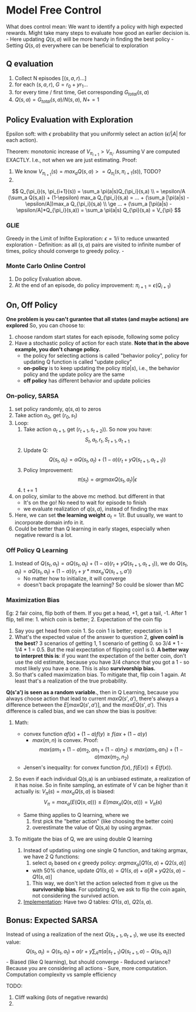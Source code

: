 # Model Free Control

What does control mean: We want to identify a policy with high expected rewards. Might take many steps to evaluate how good an earlier decision is. 
    - Here updating $Q(s,a)$ will be more handy in finding the best policy
    - Setting $Q(s,a)$ everywhere can be beneficial to exploration

## Q evaluation

1. Collect N episodes $[(s,a,r)...]$
2. for each $(s,a,r)$, $G = r_0 + yr_1 ...$
3. for every time / first time, Get corresponding $G_{total}(s,a)$
4. $Q(s,a) = G_{total}(s,a)/N(s,a)$, $N+=1$

## Policy Evaluation with Exploration
Epsilon soft: with $\epsilon$ probability that you uniformly select an action ($\epsilon/|A|$ for each action).

Theorem: monotonic increase of $V_{\pi_{i+1}} > V_{\pi_{i}}$. Assuming V are computed EXACTLY. I.e., not when we are just estimating.
Proof:
1. We know $V_{\pi_{i+1}}(s) = max_a Q(s, a) >= Q_{\pi_i}(s, \pi_{i+1}(s))$, TODO?
2. 
$$
Q_{\pi_i}(s, \pi_{i+1}(s)) = \sum_a \pi(a|s)Q_{\pi_i}(s,a)
\\
= \epsilon/A (\sum_a Q(s,a)) + (1-\epsilon) max_a Q_{\pi_i}(s,a)
= ... + (\sum_a [\pi(a|s) - \epsilon/A])max_a Q_{\pi_i}(s,a)
\\
\ge ... + (\sum_a [\pi(a|s) - \epsilon/A]*Q_{\pi_i}(s,a))
= \sum_a \pi(a|s) Q_{\pi}(s,a) = V_{\pi}
$$

### GLIE 
Greedy in the Limit of Inifite Exploration: $\epsilon = 1/i$ to reduce unwanted exploration
    - Definition: as all $(s,a)$ pairs are visited to infinite number of times, policy should converge to greedy policy.
    - 

### Monte Carlo Online Control

1. Do policy Evaluation above.
2. At the end of an episode, do policy improvement: $\pi_{i+1} = \epsilon(Q_{i+1})$

## On, Off Policy
**One problem is you can't gurantee that all states (and maybe actions) are explored**
So, you can choose to:
1. choose random start states for each episode, following some policy
2. Have a stochastic policy of action for each state. **Note that in the above example, you don't change policy.**
    - the policy for selecting actions is called "behavior policy", policy for updating Q function is called "update policy"
    - **on-policy** is to keep updating the policy $\pi (a|s)$, i.e., the behavior policy and the update policy are the same
    - **off policy** has different behavior and update policies
### On-policy, SARSA
1. set policy randomly, $q(s,a)$ to zeros
2. Take action $a_0$, get $(r_0, s_1)$
3. Loop:
    1. Take action $a_{t+1}$, get $(r_{t+1}, s_{t+2})$). So now you have: 
        $$
        S_t, a_t, r_t, S_{t+1}, a_{t+1}
        $$
    1. Update Q: 
        $$
        Q(s_t, a_t) = \alpha Q(s_t, a_t) + (1-\alpha)(r_t + yQ(s_{t+1}, a_{t+1}))
        $$
    1. Policy Improvement:
        $$
        \pi(s_t) = argmax Q(s_t, a_t) | \epsilon
        $$
    1. t += 1
1. on policy, similar to the above mc method. but different in that
    - It's on the go! No need to wait for episode to finish
    - we evaluate realization of $q(s,a)$, instead of finding the max
1. Here, we can set **the learning weight** $\alpha_t = 1/t$. But usually, we want to incorporate domain info in it.
1. Could be better than Q learning in early stages, especially when negative reward is a lot.

### Off Policy Q Learning
1. Instead of $Q(s_t, a_t) = \alpha Q(s_t, a_t) + (1-\alpha)(r_t + yQ(s_{t+1}, a_{t+1}))$, we do $Q(s_t, a_t) = \alpha Q(s_t, a_t) + (1-\alpha)(r_t + y*max_a' Q(s_{t+1}, a'))$
    - No matter how to initialize, it will converge
    - doesn't back propagate the learning? So could be slower than MC
 
### Maximization Bias
Eg: 2 fair coins, flip both of them. If you get a head, +1, get a tail, -1. After 1 flip, tell me: 1. which coin is better; 2. Expectation of the coin flip
1. Say you get head from coin 1. So coin 1 is better; expectation is 1
2. What's the expected value of the answer to question 2, **given coin1 is the best**? 3 scenarios of getting 1, 1 scenario of getting 0.
    so 3/4 * 1 - 1/4 * 1 = 0.5. But the real expectation of flipping coin1 is 0.
    **A better way to interpret this is**: if you want the expectation of the better coin, don't use the old estimate, because you have 3/4 chance that you got a 1 - so most likely you have a one. This is also **survivorship bias.**
3. So that's called maximization bias. To mitigate that, flip coin 1 again. At least that's a realization of the true probability.

**Q(s'a') is seen as a random variable.**, then in Q Learning, because you always choose action that lead to current $max Q(s', a')$, there's always a difference between the $E[max Q(s',a')]$, and the $max EQ(s',a')$. This difference is called bias, and we can show the bias is positive:

1. Math:
    - convex function $af(x)+(1-a)f(y) \geq f(ax + (1-a)y)$
        - $max(m,n)$ is convex. Proof:
            $$
            max(am_1 + (1-a)m_2, an_1 + (1-a)n_2) \leq max(am_1, an_1) + (1-a)max(m_2, n_2)
            $$
    - Jensen's inequality: for convex function $f(x)$, $f(E(x)) \leq E(f(x))$.
2. So even if each individual Q(s,a) is an unbiased estimate, a realization of it has noise. So in finite sampling, an estimate of V can be higher than it actually is: $V_{\hat{\pi}}(s) = max_a Q(s,a)$ is biased:
    $$
    V_{\pi} = max_a(E(Q(s,a))) \leq E(max_a(Q(s,a))) = V_{\hat{\pi}}(s)
    $$
    - Same thing applies to Q learning, where we 
        1. first pick the "better action" (like choosing the better coin)
        2. overestimate the value of Q(s,a) by using argmax.

3. To mitigate the bias of Q, we are using double Q learning
    1. Instead of updating using one single Q function, and taking argmax, we have 2 Q functions:
        1. select $a_t$ based on $\epsilon$ greedy policy: $argmax_a [Q1(s,a)+Q2(s,a)]$
        - with 50% chance, update $Q1(s,a)=Q1(s,a) + \alpha[R + y Q2(s,a) - Q1(s,a)]$
        1. This way, we don't let the action selected from $\pi$ give us the **survivorship bias**. For updating Q, we ask to flip the coin again, not considering the survived action.
    2. [Implementation](https://rubikscode.net/2021/07/20/introduction-to-double-q-learning/): Have two $Q$ tables: $Q1(s,a)$, $Q2(s,a)$.

## Bonus: Expected SARSA
Instead of using a realization of the next $Q(s_{t+1}, a_{t+1})$, we use its exected value: 
    $$
    Q(s_t, a_t) = Q(s_t, a_t) + \alpha (r + y \sum_{A} \pi(a|s_{t+1})Q(s_{t+1}, a) - Q(s_t, a_t) )
    $$
    - Biased (like Q learning), but should converge
    - Reduced variance? Because you are considering all actions
    - Sure, more computation. Computation complexity vs sample efficiency

TODO:
1. Cliff walking (lots of negative rewards)
1. 